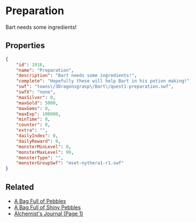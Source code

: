 # Preparation

Bart needs some ingredients!

## Properties

```json
{
    "id": 1916,
    "name": "Preparation",
    "description": "Bart needs some ingredients!",
    "complete": "Hopefully these will help Bart in his potion making!",
    "swf": "towns\/3Dragonsgrasp\/Bart\/quest1-preparation.swf",
    "swfX": "none",
    "maxSilver": 0,
    "maxGold": 5000,
    "maxGems": 0,
    "maxExp": 100000,
    "minTime": 0,
    "counter": 0,
    "extra": "",
    "dailyIndex": 0,
    "dailyReward": 0,
    "monsterMinLevel": 0,
    "monsterMaxLevel": 99,
    "monsterType": "",
    "monsterGroupSwf": "mset-nythera1-r1.swf"
}
```

## Related

- [A Bag Full of Pebbles](../items/20783-a-bag-full-of-pebbles.md)
- [A Bag Full of Shiny Pebbles](../items/20784-a-bag-full-of-shiny-pebbles.md)
- [Alchemist's Journal (Page 1)](../items/20791-alchemist-s-journal-page-1.md)

